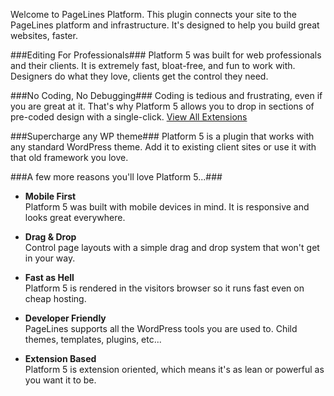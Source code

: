 Welcome to PageLines Platform. This plugin connects your site to the PageLines platform and infrastructure. 
It's designed to help you build great websites, faster.

###Editing For Professionals###
Platform 5 was built for web professionals and their clients. It is extremely fast, bloat-free, and fun to work with. Designers do what they love, clients get the control they need.

###No Coding, No Debugging###
Coding is tedious and frustrating, even if you are great at it. That's why Platform 5 allows you to drop in sections of pre-coded design with a single-click.
[View All Extensions](https://www.pagelines.com/extensions/)

###Supercharge any WP theme###
Platform 5 is a plugin that works with any standard WordPress theme. Add it to existing client sites or use it with that old framework you love.

###A few more reasons you'll love Platform 5...###

* **Mobile First**  
Platform 5 was built with mobile devices in mind. It is responsive and looks great everywhere.

* **Drag & Drop**  
Control page layouts with a simple drag and drop system that won't get in your way.

* **Fast as Hell**  
Platform 5 is rendered in the visitors browser so it runs fast even on cheap hosting.

* **Developer Friendly**  
PageLines supports all the WordPress tools you are used to. Child themes, templates, plugins, etc...

* **Extension Based**  
Platform 5 is extension oriented, which means it's as lean or powerful as you want it to be.
